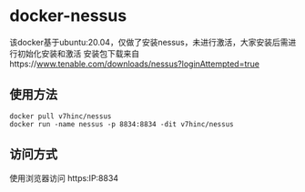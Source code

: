 # docker-nessus
该docker基于ubuntu:20.04，仅做了安装nessus，未进行激活，大家安装后需进行初始化安装和激活
安装包下载来自https://www.tenable.com/downloads/nessus?loginAttempted=true

## 使用方法
```shell script
docker pull v7hinc/nessus
docker run -name nessus -p 8834:8834 -dit v7hinc/nessus
```

## 访问方式
使用浏览器访问 https:IP:8834

